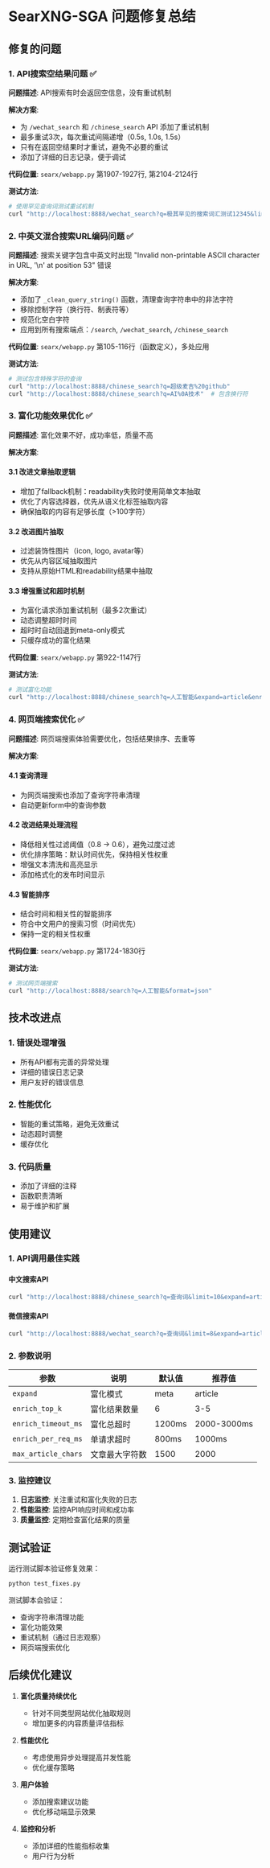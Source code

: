 # SearXNG-SGA 问题修复总结

## 修复的问题

### 1. API搜索空结果问题 ✅

**问题描述**: API搜索有时会返回空信息，没有重试机制

**解决方案**:
- 为 `/wechat_search` 和 `/chinese_search` API 添加了重试机制
- 最多重试3次，每次重试间隔递增（0.5s, 1.0s, 1.5s）
- 只有在返回空结果时才重试，避免不必要的重试
- 添加了详细的日志记录，便于调试

**代码位置**: `searx/webapp.py` 第1907-1927行, 第2104-2124行

**测试方法**:
```bash
# 使用罕见查询词测试重试机制
curl "http://localhost:8888/wechat_search?q=极其罕见的搜索词汇测试12345&limit=5"
```

### 2. 中英文混合搜索URL编码问题 ✅

**问题描述**: 搜索关键字包含中英文时出现 "Invalid non-printable ASCII character in URL, '\n' at position 53" 错误

**解决方案**:
- 添加了 `_clean_query_string()` 函数，清理查询字符串中的非法字符
- 移除控制字符（换行符、制表符等）
- 规范化空白字符
- 应用到所有搜索端点：`/search`, `/wechat_search`, `/chinese_search`

**代码位置**: `searx/webapp.py` 第105-116行（函数定义），多处应用

**测试方法**:
```bash
# 测试包含特殊字符的查询
curl "http://localhost:8888/chinese_search?q=超级麦吉%20github"
curl "http://localhost:8888/chinese_search?q=AI%0A技术"  # 包含换行符
```

### 3. 富化功能效果优化 ✅

**问题描述**: 富化效果不好，成功率低，质量不高

**解决方案**:

#### 3.1 改进文章抽取逻辑
- 增加了fallback机制：readability失败时使用简单文本抽取
- 优化了内容选择器，优先从语义化标签抽取内容
- 确保抽取的内容有足够长度（>100字符）

#### 3.2 改进图片抽取
- 过滤装饰性图片（icon, logo, avatar等）
- 优先从内容区域抽取图片
- 支持从原始HTML和readability结果中抽取

#### 3.3 增强重试和超时机制
- 为富化请求添加重试机制（最多2次重试）
- 动态调整超时时间
- 超时时自动回退到meta-only模式
- 只缓存成功的富化结果

**代码位置**: `searx/webapp.py` 第922-1147行

**测试方法**:
```bash
# 测试富化功能
curl "http://localhost:8888/chinese_search?q=人工智能&expand=article&enrich_top_k=3&include=article,first_image,headings"
```

### 4. 网页端搜索优化 ✅

**问题描述**: 网页端搜索体验需要优化，包括结果排序、去重等

**解决方案**:

#### 4.1 查询清理
- 为网页端搜索也添加了查询字符串清理
- 自动更新form中的查询参数

#### 4.2 改进结果处理流程
- 降低相关性过滤阈值（0.8 → 0.6），避免过度过滤
- 优化排序策略：默认时间优先，保持相关性权重
- 增强文本清洗和高亮显示
- 添加格式化的发布时间显示

#### 4.3 智能排序
- 结合时间和相关性的智能排序
- 符合中文用户的搜索习惯（时间优先）
- 保持一定的相关性权重

**代码位置**: `searx/webapp.py` 第1724-1830行

**测试方法**:
```bash
# 测试网页端搜索
curl "http://localhost:8888/search?q=人工智能&format=json"
```

## 技术改进点

### 1. 错误处理增强
- 所有API都有完善的异常处理
- 详细的错误日志记录
- 用户友好的错误信息

### 2. 性能优化
- 智能的重试策略，避免无效重试
- 动态超时调整
- 缓存优化

### 3. 代码质量
- 添加了详细的注释
- 函数职责清晰
- 易于维护和扩展

## 使用建议

### 1. API调用最佳实践

#### 中文搜索API
```bash
curl "http://localhost:8888/chinese_search?q=查询词&limit=10&expand=article&enrich_top_k=5&enrich_timeout_ms=2500&include=article,first_image,images,headings,summary_simple"
```

#### 微信搜索API
```bash
curl "http://localhost:8888/wechat_search?q=查询词&limit=8&expand=article&enrich_top_k=4&enrich_timeout_ms=1800"
```

### 2. 参数说明

| 参数 | 说明 | 默认值 | 推荐值 |
|------|------|--------|--------|
| `expand` | 富化模式 | meta | article |
| `enrich_top_k` | 富化结果数量 | 6 | 3-5 |
| `enrich_timeout_ms` | 富化总超时 | 1200ms | 2000-3000ms |
| `enrich_per_req_ms` | 单请求超时 | 800ms | 1000ms |
| `max_article_chars` | 文章最大字符数 | 1500 | 2000 |

### 3. 监控建议

1. **日志监控**: 关注重试和富化失败的日志
2. **性能监控**: 监控API响应时间和成功率
3. **质量监控**: 定期检查富化结果的质量

## 测试验证

运行测试脚本验证修复效果：

```bash
python test_fixes.py
```

测试脚本会验证：
- 查询字符串清理功能
- 富化功能效果
- 重试机制（通过日志观察）
- 网页端搜索优化

## 后续优化建议

1. **富化质量持续优化**
   - 针对不同类型网站优化抽取规则
   - 增加更多的内容质量评估指标

2. **性能优化**
   - 考虑使用异步处理提高并发性能
   - 优化缓存策略

3. **用户体验**
   - 添加搜索建议功能
   - 优化移动端显示效果

4. **监控和分析**
   - 添加详细的性能指标收集
   - 用户行为分析

